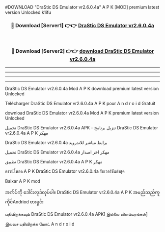 #DOWNLOAD "DraStic DS Emulator vr2.6.0.4a" A P K [MOD] premium latest version Unlocked k1ifu 



<div align="center">

<h3>🔴 Download [Server1] 👉👉 <a href="https://apkdownload12.web.app/?title=DraStic DS Emulator vr2.6.0.4a">DraStic DS Emulator vr2.6.0.4a </a></h3><br>

<h3>🔴 Download [Server2] 👉👉 <a href="https://apkdownload12.web.app/?title=DraStic DS Emulator vr2.6.0.4a">download DraStic DS Emulator vr2.6.0.4a </a></h3>
</div>


----------------------------------------------------------

----------------------------------------------------------

----------------------------------------------------------

----------------------------------------------------------


DraStic DS Emulator vr2.6.0.4a Mod A P K download premium latest version Unlocked

Télécharger  DraStic DS Emulator vr2.6.0.4a A P K pour A n d r o i d Gratuit

download DraStic DS Emulator vr2.6.0.4a Mod A P K premium latest version Unlocked

تحميل DraStic DS Emulator vr2.6.0.4a APK - تنزيل برنامج DraStic DS Emulator vr2.6.0.4a A P K مهكر

DraStic DS Emulator vr2.6.0.4a برابط مباشر للاندرويد

تحميل DraStic DS Emulator vr2.6.0.4a مهكر اخر اصدار

تطبيق DraStic DS Emulator vr2.6.0.4a A P K مهكر

ดาวน์โหลด A P K DraStic DS Emulator vr2.6.0.4a รับเวอร์ชันล่าสุด

Baixar A P K mod

အက်ပ်ကို ဒေါင်းလုဒ်လုပ်ပါ။ DraStic DS Emulator vr2.6.0.4a A P K အမည်သည်ကူကိုင်Andriod ဗားရှင်း

பதிவிறக்கவும் DraStic DS Emulator vr2.6.0.4a APK[ இல்லை விளம்பரங்கள்] 
 
இலவச பதிவிறக்க மோட் A n d r o i d



